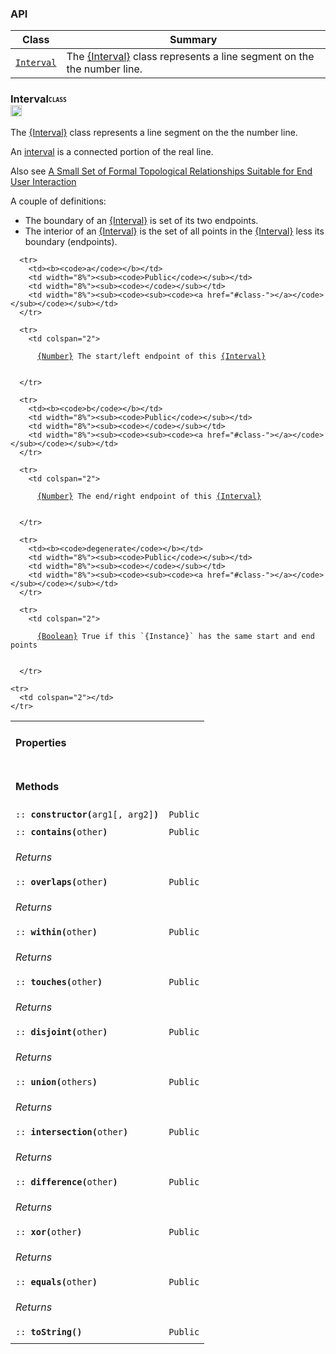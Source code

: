 ### <a name='classes'>API</a>

Class |  Summary
------| ------------
  <code>[Interval](#class-Interval)</code> | The <a href="https://github.com/venkatperi/line-segment-ops/blob/v0.1.0/lib/Interval.coffee#L20">{Interval}</a> class represents a line segment on the   the number line.

### <a name="class-Interval">Interval</a><b><sub><sup><code>CLASS </code></sup></sub></b><a href="#classes"><img src="https://rawgit.com/venkatperi/atomdoc-md/master/assets/octicons/arrow-up.svg" alt="Back to Class List" height= "18px"></a>

<p>  The <a href="https://github.com/venkatperi/line-segment-ops/blob/v0.1.0/lib/Interval.coffee#L20">{Interval}</a> class represents a line segment on the
  the number line.</p>
<p>An <a href="http://mathworld.wolfram.com/Interval.html">interval</a>
is a connected portion of the real line.</p>
<p>Also see <a href="http://www.gdmc.nl/oosterom/atti.pdf">A Small Set of Formal Topological Relationships Suitable
  for End User Interaction</a></p>
<p>A couple of definitions:</p>
<ul>
<li>The boundary of an <a href="https://github.com/venkatperi/line-segment-ops/blob/v0.1.0/lib/Interval.coffee#L20">{Interval}</a> is set of its two endpoints.</li>
<li>The interior of an <a href="https://github.com/venkatperi/line-segment-ops/blob/v0.1.0/lib/Interval.coffee#L20">{Interval}</a> is the set of all points
in the <a href="https://github.com/venkatperi/line-segment-ops/blob/v0.1.0/lib/Interval.coffee#L20">{Interval}</a> less its boundary (endpoints).</li>
</ul>

<table width="100%">
    <tr>
      <td colspan="2"><h4>Properties</h4></td>
    </tr>
  
      <tr>
        <td><b><code>a</code></b></td>
        <td width="8%"><sub><code>Public</code></sub></td>
        <td width="8%"><sub><code></code></sub></td>
        <td width="8%"><sub><code><sub><code><a href="#class-"></a></code></sub></code></sub></td>
      </tr>
  
      <tr>
        <td colspan="2">
  <pre><code>      <a href="https://developer.mozilla.org/en-US/docs/Web/JavaScript/Reference/Global_Objects/Number">{Number}</a> The start/left endpoint of this <a href="https://github.com/venkatperi/line-segment-ops/blob/v0.1.0/lib/Interval.coffee#L20">{Interval}</a> 
  </code></pre>      </td>
      </tr>
  
      <tr>
        <td><b><code>b</code></b></td>
        <td width="8%"><sub><code>Public</code></sub></td>
        <td width="8%"><sub><code></code></sub></td>
        <td width="8%"><sub><code><sub><code><a href="#class-"></a></code></sub></code></sub></td>
      </tr>
  
      <tr>
        <td colspan="2">
  <pre><code>      <a href="https://developer.mozilla.org/en-US/docs/Web/JavaScript/Reference/Global_Objects/Number">{Number}</a> The end/right endpoint of this <a href="https://github.com/venkatperi/line-segment-ops/blob/v0.1.0/lib/Interval.coffee#L20">{Interval}</a> 
  </code></pre>      </td>
      </tr>
  
      <tr>
        <td><b><code>degenerate</code></b></td>
        <td width="8%"><sub><code>Public</code></sub></td>
        <td width="8%"><sub><code></code></sub></td>
        <td width="8%"><sub><code><sub><code><a href="#class-"></a></code></sub></code></sub></td>
      </tr>
  
      <tr>
        <td colspan="2">
  <pre><code>      <a href="https://developer.mozilla.org/en-US/docs/Web/JavaScript/Reference/Global_Objects/Boolean">{Boolean}</a> True if this `{Instance}` has the same start and end points 
  </code></pre>      </td>
      </tr>
  
    <tr>
      <td colspan="2"></td>
    </tr>
  <tr> <td colspan="2"> <h4>Methods</h4> </td> </tr>
  
  <tr>
  <td><code>:: <b>constructor(</b>arg1[, arg2]<b>)</b></code></td>
  <td><code>Public</code></td> </tr>
  <tr><td colspan="2">
  
  
  
  </td></tr>
  
  <tr>
  <td><code>:: <b>contains(</b>other<b>)</b></code></td>
  <td><code>Public</code></td> </tr>
  <tr><td colspan="2">
  
  
  <em>Returns</em>
  
  </td></tr>
  
  <tr>
  <td><code>:: <b>overlaps(</b>other<b>)</b></code></td>
  <td><code>Public</code></td> </tr>
  <tr><td colspan="2">
  
  
  <em>Returns</em>
  
  </td></tr>
  
  <tr>
  <td><code>:: <b>within(</b>other<b>)</b></code></td>
  <td><code>Public</code></td> </tr>
  <tr><td colspan="2">
  
  
  <em>Returns</em>
  
  </td></tr>
  
  <tr>
  <td><code>:: <b>touches(</b>other<b>)</b></code></td>
  <td><code>Public</code></td> </tr>
  <tr><td colspan="2">
  
  
  <em>Returns</em>
  
  </td></tr>
  
  <tr>
  <td><code>:: <b>disjoint(</b>other<b>)</b></code></td>
  <td><code>Public</code></td> </tr>
  <tr><td colspan="2">
  
  
  <em>Returns</em>
  
  </td></tr>
  
  <tr>
  <td><code>:: <b>union(</b>others<b>)</b></code></td>
  <td><code>Public</code></td> </tr>
  <tr><td colspan="2">
  
  
  <em>Returns</em>
  
  </td></tr>
  
  <tr>
  <td><code>:: <b>intersection(</b>other<b>)</b></code></td>
  <td><code>Public</code></td> </tr>
  <tr><td colspan="2">
  
  
  <em>Returns</em>
  
  </td></tr>
  
  <tr>
  <td><code>:: <b>difference(</b>other<b>)</b></code></td>
  <td><code>Public</code></td> </tr>
  <tr><td colspan="2">
  
  
  <em>Returns</em>
  
  </td></tr>
  
  <tr>
  <td><code>:: <b>xor(</b>other<b>)</b></code></td>
  <td><code>Public</code></td> </tr>
  <tr><td colspan="2">
  
  
  <em>Returns</em>
  
  </td></tr>
  
  <tr>
  <td><code>:: <b>equals(</b>other<b>)</b></code></td>
  <td><code>Public</code></td> </tr>
  <tr><td colspan="2">
  
  
  <em>Returns</em>
  
  </td></tr>
  
  <tr>
  <td><code>:: <b>toString(</b><b>)</b></code></td>
  <td><code>Public</code></td> </tr>
  <tr><td colspan="2">
  
  
  
  </td></tr>
  
</table>

  


